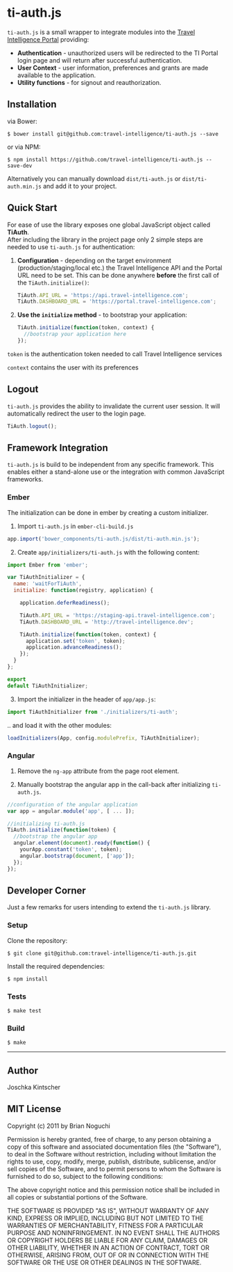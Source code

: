 ti-auth.js
==========

`ti-auth.js` is a small wrapper to integrate modules into the [Travel Intelligence Portal](https://travel-intelligence.com) providing:
- **Authentication** - unauthorized users will be redirected to the TI Portal login page and will return after successful authentication.
- **User Context** - user information, preferences and grants are made available to the application.
- **Utility functions** - for signout and reauthorization.


## Installation
via Bower:

    $ bower install git@github.com:travel-intelligence/ti-auth.js --save

or via NPM:

    $ npm install https://github.com/travel-intelligence/ti-auth.js --save-dev

Alternatively you can manually download `dist/ti-auth.js` or `dist/ti-auth.min.js` and add it to your project.

## Quick Start

For ease of use the library exposes one global JavaScript object called **TiAuth**.<br>
After including the library in the project page only 2 simple steps are needed to use `ti-auth.js` for authentication:

1. **Configuration** - depending on the target environment (production/staging/local etc.) the Travel Intelligence API and the
Portal URL need to be set. This can be done anywhere **before** the first call of the `TiAuth.initialize()`:

    ```javascript
    TiAuth.API_URL = 'https://api.travel-intelligence.com';
    TiAuth.DASHBOARD_URL = 'https://portal.travel-intelligence.com';
    ```

2. **Use the `initialize` method** - to bootstrap your application:

    ```javascript
    TiAuth.initialize(function(token, context) {
      //bootstrap your application here
    });
    ```

  `token` is the authentication token needed to call Travel Intelligence services

  `context` contains the user with its preferences

## Logout

`ti-auth.js` provides the ability to invalidate the current user session. It will automatically redirect the user to the login page.

```javascript
TiAuth.logout();
```

## Framework Integration
`ti-auth.js` is build to be independent from any specific framework. This enables either a stand-alone use or the integration with common JavaScript frameworks.

### Ember

The initialization can be done in ember by creating a custom initializer.

1. Import `ti-auth.js` in `ember-cli-build.js`
  ```javascript
  app.import('bower_components/ti-auth.js/dist/ti-auth.min.js');
  ```
2. Create `app/initializers/ti-auth.js` with the following content:
  ```javascript
  import Ember from 'ember';

  var TiAuthInitializer = {
    name: 'waitForTiAuth',
    initialize: function(registry, application) {

      application.deferReadiness();

      TiAuth.API_URL = 'https://staging-api.travel-intelligence.com';
      TiAuth.DASHBOARD_URL = 'http://travel-intelligence.dev';

      TiAuth.initialize(function(token, context) {
        application.set('token', token);
        application.advanceReadiness();
      });
    }
  };

  export
  default TiAuthInitializer;
  ```
3. Import the initializer in the header of `app/app.js`:
  ```javascript
  import TiAuthInitializer from './initializers/ti-auth';
  ```
  .. and load it with the other modules:
  ```javascript
  loadInitializers(App, config.modulePrefix, TiAuthInitializer);
  ```

### Angular

1. Remove the `ng-app` attribute from the page root element.

2. Manually bootstrap the angular app in the call-back after initializing `ti-auth.js`.   

  ```javascript
  //configuration of the angular application
  var app = angular.module('app', [ ... ]);

  //initializing ti-auth.js
  TiAuth.initialize(function(token) {
    //bootstrap the angular app
    angular.element(document).ready(function() {
      yourApp.constant('token', token);
      angular.bootstrap(document, ['app']);
    });
  });
  ```

## Developer Corner

Just a few remarks for users intending to extend the `ti-auth.js` library.

### Setup
Clone the repository:

    $ git clone git@github.com:travel-intelligence/ti-auth.js.git

Install the required dependencies:

    $ npm install

### Tests

    $ make test

### Build

    $ make


---
## Author
Joschka Kintscher

## MIT License
Copyright (c) 2011 by Brian Noguchi

Permission is hereby granted, free of charge, to any person obtaining a copy
of this software and associated documentation files (the "Software"), to deal
in the Software without restriction, including without limitation the rights
to use, copy, modify, merge, publish, distribute, sublicense, and/or sell
copies of the Software, and to permit persons to whom the Software is
furnished to do so, subject to the following conditions:

The above copyright notice and this permission notice shall be included in
all copies or substantial portions of the Software.

THE SOFTWARE IS PROVIDED "AS IS", WITHOUT WARRANTY OF ANY KIND, EXPRESS OR
IMPLIED, INCLUDING BUT NOT LIMITED TO THE WARRANTIES OF MERCHANTABILITY,
FITNESS FOR A PARTICULAR PURPOSE AND NONINFRINGEMENT. IN NO EVENT SHALL THE
AUTHORS OR COPYRIGHT HOLDERS BE LIABLE FOR ANY CLAIM, DAMAGES OR OTHER
LIABILITY, WHETHER IN AN ACTION OF CONTRACT, TORT OR OTHERWISE, ARISING FROM,
OUT OF OR IN CONNECTION WITH THE SOFTWARE OR THE USE OR OTHER DEALINGS IN
THE SOFTWARE.
